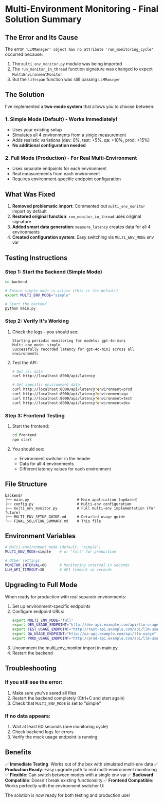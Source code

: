 # Multi-Environment Monitoring - Final Solution Summary

## The Error and Its Cause

The error `'LLMManager' object has no attribute 'run_monitoring_cycle'` occurred because:
1. The `multi_env_monitor.py` module was being imported
2. The `run_monitor_in_thread` function signature was changed to expect `MultiEnvironmentMonitor`
3. But the `lifespan` function was still passing `LLMManager`

## The Solution

I've implemented a **two-mode system** that allows you to choose between:

### 1. Simple Mode (Default) - Works Immediately!
- Uses your existing setup
- Simulates all 4 environments from a single measurement
- Adds realistic variations (dev: 0%, test: +5%, qa: +10%, prod: +15%)
- **No additional configuration needed**

### 2. Full Mode (Production) - For Real Multi-Environment
- Uses separate endpoints for each environment
- Real measurements from each environment
- Requires environment-specific endpoint configuration

## What Was Fixed

1. **Removed problematic import**: Commented out `multi_env_monitor` import by default
2. **Restored original function**: `run_monitor_in_thread` uses original signature
3. **Added smart data generation**: `measure_latency` creates data for all 4 environments
4. **Created configuration system**: Easy switching via `MULTI_ENV_MODE` env var

## Testing Instructions

### Step 1: Start the Backend (Simple Mode)

```bash
cd backend

# Ensure simple mode is active (this is the default)
export MULTI_ENV_MODE="simple"

# Start the backend
python main.py
```

### Step 2: Verify It's Working

1. Check the logs - you should see:
   ```
   Starting periodic monitoring for models: gpt-4o-mini
   Multi-env mode: simple
   Successfully recorded latency for gpt-4o-mini across all environments
   ```

2. Test the API:
   ```bash
   # Get all data
   curl http://localhost:8000/api/latency

   # Get specific environment data
   curl http://localhost:8000/api/latency?environment=prod
   curl http://localhost:8000/api/latency?environment=qa
   curl http://localhost:8000/api/latency?environment=test
   curl http://localhost:8000/api/latency?environment=dev
   ```

### Step 3: Frontend Testing

1. Start the frontend:
   ```bash
   cd frontend
   npm start
   ```

2. You should see:
   - Environment switcher in the header
   - Data for all 4 environments
   - Different latency values for each environment

## File Structure

```
backend/
├── main.py                      # Main application (updated)
├── config.py                    # Multi-env configuration
├── multi_env_monitor.py         # Full multi-env implementation (for future)
├── MULTI_ENV_SETUP_GUIDE.md     # Detailed usage guide
└── FINAL_SOLUTION_SUMMARY.md    # This file
```

## Environment Variables

```bash
# Multi-environment mode (default: "simple")
MULTI_ENV_MODE=simple    # or "full" for production

# Other settings
MONITOR_INTERVAL=60      # Monitoring interval in seconds
LLM_API_TIMEOUT=30       # API timeout in seconds
```

## Upgrading to Full Mode

When ready for production with real separate environments:

1. Set up environment-specific endpoints
2. Configure endpoint URLs:
   ```bash
   export MULTI_ENV_MODE="full"
   export DEV_USAGE_ENDPOINT="http://dev-api.example.com/api/llm-usage"
   export TEST_USAGE_ENDPOINT="http://test-api.example.com/api/llm-usage"
   export QA_USAGE_ENDPOINT="http://qa-api.example.com/api/llm-usage"
   export PROD_USAGE_ENDPOINT="http://prod-api.example.com/api/llm-usage"
   ```
3. Uncomment the multi_env_monitor import in main.py
4. Restart the backend

## Troubleshooting

### If you still see the error:
1. Make sure you've saved all files
2. Restart the backend completely (Ctrl+C and start again)
3. Check that `MULTI_ENV_MODE` is set to "simple"

### If no data appears:
1. Wait at least 60 seconds (one monitoring cycle)
2. Check backend logs for errors
3. Verify the mock usage endpoint is running

## Benefits

✅ **Immediate Testing**: Works out of the box with simulated multi-env data
✅ **Production Ready**: Easy upgrade path to real multi-environment monitoring
✅ **Flexible**: Can switch between modes with a single env var
✅ **Backward Compatible**: Doesn't break existing functionality
✅ **Frontend Compatible**: Works perfectly with the environment switcher UI

The solution is now ready for both testing and production use!